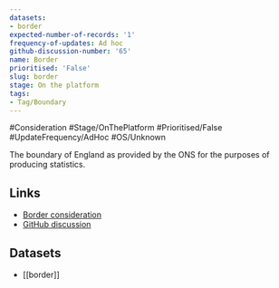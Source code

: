 ```yaml
---
datasets:
- border
expected-number-of-records: '1'
frequency-of-updates: Ad hoc
github-discussion-number: '65'
name: Border
prioritised: 'False'
slug: border
stage: On the platform
tags:
- Tag/Boundary
---
```


#Consideration #Stage/OnThePlatform #Prioritised/False #UpdateFrequency/AdHoc #OS/Unknown

The boundary of England as provided by the ONS for the purposes of producing statistics.

## Links

* [Border consideration](https://design.planning.data.gov.uk/planning-consideration/border)
* [GitHub discussion](https://github.com/digital-land/data-standards-backlog/discussions/65)

## Datasets

* [[border]]